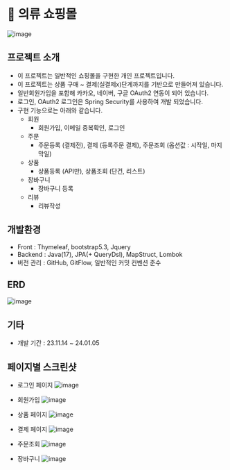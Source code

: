 # 👕 의류 쇼핑몰
![image](https://github.com/jeonmoo/shoppingmall/assets/86511348/64133731-2767-4732-a65c-19eedc456763 "메인페이지 이미지")

<!--
테스트 계정
**id : test@test.com**  
**pw : test!@#$**
-->

## 프로젝트 소개
- 이 프로젝트는 일반적인 쇼핑몰을 구현한 개인 프로젝트입니다.
- 이 프로젝트는 상품 구매 ~ 결제(실결제x)단계까지를 기반으로 만들어져 있습니다.
- 일반회원가입을 포함해 카카오, 네이버, 구글 OAuth2 연동이 되어 있습니다.
- 로그인, OAuth2 로그인은 Spring Security를 사용하여 개발 되었습니다.
- 구현 기능으로는 아래와 같습니다.
    - 회원
        - 회원가입, 이메일 중복확인, 로그인
    - 주문
        - 주문등록 (결제전), 결제 (등록주문 결제), 주문조회 (옵션값 : 시작일, 마지막일)
    - 상품
        - 상품등록 (API만), 상품조회 (단건, 리스트)
    - 장바구니
        - 장바구니 등록
    - 리뷰
        - 리뷰작성

## 개발환경
- Front : Thymeleaf, bootstrap5.3, Jquery
- Backend : Java(17), JPA(+ QueryDsl), MapStruct, Lombok
- 버전 관리 : GitHub, GitFlow, 일반적인 커밋 컨벤션 준수

## ERD
![image](https://github.com/jeonmoo/shoppingmall/assets/86511348/07344468-f20a-4963-a107-d3bb850f96f4)

## 기타
- 개발 기간 : 23.11.14 ~ 24.01.05

## 페이지별 스크린샷
- 로그인 페이지
![image](https://github.com/jeonmoo/shoppingmall/assets/86511348/54e76faf-642d-482b-95ec-44b343e37380)

- 회원가입
![image](https://github.com/jeonmoo/shoppingmall/assets/86511348/af4f38a0-95d1-438b-b0ff-5b7eb4893997)

- 상품 페이지
![image](https://github.com/jeonmoo/shoppingmall/assets/86511348/0b7046fa-97d4-45bf-8860-df066f503cbf)

- 결제 페이지
![image](https://github.com/jeonmoo/shoppingmall/assets/86511348/653a29b9-1ac4-4d1a-8fe7-356541766292)

- 주문조회
![image](https://github.com/jeonmoo/shoppingmall/assets/86511348/b007483d-ec6b-4055-95a2-98afc0717840)

- 장바구니
![image](https://github.com/jeonmoo/shoppingmall/assets/86511348/442d6733-38f4-4cf5-b953-e3b615c2a2dd)
